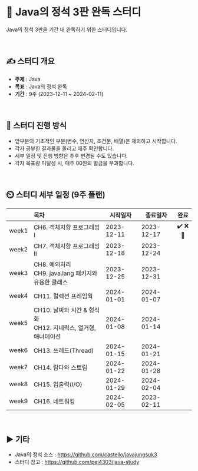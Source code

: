 📕 Java의 정석 3판 완독 스터디
=============
Java의 정석 3판을 기간 내 완독하기 위한 스터디입니다.

<br/>

## ✍️ 스터디 개요
* **주제** : Java
* **목표** : Java의 정석 완독
* **기간** : 9주 (2023-12-11 ~ 2024-02-11)

<br/>

##  📖 스터디 진행 방식
* 앞부분의 기초적인 부분(변수, 연산자, 조건문, 배열)은 제외하고 시작합니다.
* 각자 공부한 결과물을 올리고 매주 확인합니다.
* 세부 일정 및 진행 방향은 추후 변경될 수도 있습니다.
* 각자 목표량 미달성 시, 매주 00원의 벌금을 부과합니다.

<br/>

## ⏲️ 스터디 세부 일정 (9주 플랜)
|  | 목차              | 시작일자 | 종료일자 | 완료 |
| ------: | :---------------| -------|-------|:-------:|
| week1 | CH6. 객체지향 프로그래밍Ⅰ | 2023-12-11 | 2023-12-17 | ✔️ ❌ 🔺|
| week2 | CH7. 객체지향 프로그래밍Ⅱ | 2023-12-18 | 2023-12-24 |  |
| week3 | CH8. 예외처리 <br/> CH9. java.lang 패키지와 유용한 클래스 | 2023-12-25 | 2023-12-31 |  |
| week4 | CH11. 컬렉션 프레임웍 | 2024-01-01 | 2024-01-07 |  |
| week5 | CH10. 날짜와 시간 & 형식화 <br/> CH12. 지네릭스, 열거형, 애너테이션 | 2024-01-08 | 2024-01-14 |  |
| week6 | CH13. 쓰레드(Thread) | 2024-01-15 | 2024-01-21 |  |
| week7 | CH14. 람다와 스트림 | 2024-01-22 | 2024-01-28 |  |
| week8 | CH15. 입출력(I/O) | 2024-01-29 | 2024-02-04 | |
| week9 | CH16. 네트워킹 | 2024-02-05 | 2023-02-11 |  |

<br/>

## :arrow_forward: 기타
+ Java의 정석 소스 : https://github.com/castello/javajungsuk3
+ 스터디 참고 : https://github.com/pej4303/java-study
